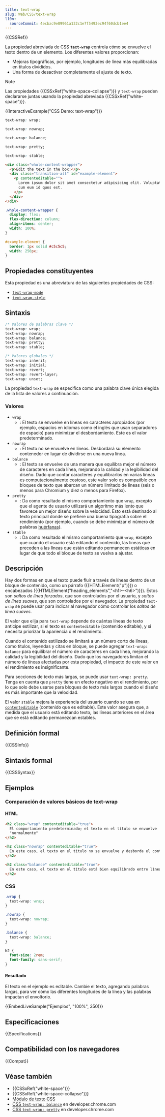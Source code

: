 ```yaml
---
title: text-wrap
slug: Web/CSS/text-wrap
l10n:
  sourceCommit: 4ecbac9e89961a132c1e7f5493ec94f60dcb1ee4
---
```


{{CSSRef}}

La propiedad abreviada de CSS **`text-wrap`** controla cómo se envuelve el texto dentro de un elemento. Los diferentes valores proporcionan:

- Mejoras tipográficas, por ejemplo, longitudes de línea más equilibradas en títulos divididos.
- Una forma de desactivar completamente el ajuste de texto.

> [!NOTE]
> Las propiedades {{CSSxRef("white-space-collapse")}} y `text-wrap` pueden declararse juntas usando la propiedad abreviada {{CSSxRef("white-space")}}.

{{InteractiveExample("CSS Demo: text-wrap")}}

```css interactive-example-choice
text-wrap: wrap;
```

```css interactive-example-choice
text-wrap: nowrap;
```

```css interactive-example-choice
text-wrap: balance;
```

```css interactive-example-choice
text-wrap: pretty;
```

```css interactive-example-choice
text-wrap: stable;
```

```html interactive-example
<div class="whole-content-wrapper">
  <p>Edit the text in the box:</p>
  <div class="transition-all" id="example-element">
    <p contenteditable="">
      Lorem ipsum dolor sit amet consectetur adipisicing elit. Voluptatem aut
      cum eum id quos est.
    </p>
  </div>
</div>
```

```css interactive-example
.whole-content-wrapper {
  display: flex;
  flex-direction: column;
  align-items: center;
  width: 100%;
}

#example-element {
  border: 1px solid #c5c5c5;
  width: 250px;
}
```

## Propiedades constituyentes

Esta propiedad es una abreviatura de las siguientes propiedades de CSS:

- [`text-wrap-mode`](/es/docs/Web/CSS/text-wrap-mode)
- [`text-wrap-style`](/es/docs/Web/CSS/text-wrap-style)

## Sintaxis

```css
/* Valores de palabras clave */
text-wrap: wrap;
text-wrap: nowrap;
text-wrap: balance;
text-wrap: pretty;
text-wrap: stable;

/* Valores globales */
text-wrap: inherit;
text-wrap: initial;
text-wrap: revert;
text-wrap: revert-layer;
text-wrap: unset;
```

La propiedad `text-wrap` se especifica como una palabra clave única elegida de la lista de valores a continuación.

### Valores

- `wrap`
  - : El texto se envuelve en líneas en caracteres apropiados (por ejemplo, espacios en idiomas como el inglés que usan separadores de espacio) para minimizar el desbordamiento. Este es el valor predeterminado.
- `nowrap`
  - : El texto no se envuelve en líneas. Desbordará su elemento contenedor en lugar de dividirse en una nueva línea.
- `balance`
  - : El texto se envuelve de una manera que equilibra mejor el número de caracteres en cada línea, mejorando la calidad y la legibilidad del diseño. Dado que contar caracteres y equilibrarlos en varias líneas es computacionalmente costoso, este valor solo es compatible con bloques de texto que abarcan un número limitado de líneas (seis o menos para Chromium y diez o menos para Firefox).
- `pretty`
  - : Da como resultado el mismo comportamiento que `wrap`, excepto que el agente de usuario utilizará un algoritmo más lento que favorece un mejor diseño sobre la velocidad. Esto está destinado al texto principal donde se prefiere una buena tipografía sobre el rendimiento (por ejemplo, cuando se debe minimizar el número de palabras [huérfanas](/es/docs/Web/CSS/orphans)).
- `stable`
  - : Da como resultado el mismo comportamiento que `wrap`, excepto que cuando el usuario está editando el contenido, las líneas que preceden a las líneas que están editando permanecen estáticas en lugar de que todo el bloque de texto se vuelva a ajustar.

## Descripción

Hay dos formas en que el texto puede fluir a través de líneas dentro de un bloque de contenido, como un párrafo ({{HTMLElement("p")}}) o encabezados ({{HTMLElement("heading_elements","&lt;h1&gt;–&lt;h6&gt;")}}). Estos son _saltos de línea forzados_, que son controlados por el usuario, y _saltos de línea suaves_, que son controlados por el navegador. La propiedad `text-wrap` se puede usar para indicar al navegador cómo controlar los _saltos de línea suaves_.

El valor que elija para `text-wrap` depende de cuántas líneas de texto anticipe estilizar, si el texto es `contenteditable` (contenido editable), y si necesita priorizar la apariencia o el rendimiento.

Cuando el contenido estilizado se limitará a un número corto de líneas, como títulos, leyendas y citas en bloque, se puede agregar `text-wrap: balance` para equilibrar el número de caracteres en cada línea, mejorando la calidad y la legibilidad del diseño. Dado que los navegadores limitan el número de líneas afectadas por esta propiedad, el impacto de este valor en el rendimiento es insignificante.

Para secciones de texto más largas, se puede usar `text-wrap: pretty`. Tenga en cuenta que `pretty` tiene un efecto negativo en el rendimiento, por lo que solo debe usarse para bloques de texto más largos cuando el diseño es más importante que la velocidad.

El valor `stable` mejora la experiencia del usuario cuando se usa en [`contenteditable`](/es/docs/Web/HTML/Global_attributes/contenteditable) (contenido que es editable). Este valor asegura que, a medida que el usuario está editando texto, las líneas anteriores en el área que se está editando permanezcan estables.

## Definición formal

{{CSSInfo}}

## Sintaxis formal

{{CSSSyntax}}

## Ejemplos

### Comparación de valores básicos de text-wrap

#### HTML

```html
<h2 class="wrap" contenteditable="true">
  El comportamiento predeterminado; el texto en el título se envuelve
  "normalmente"
</h2>

<h2 class="nowrap" contenteditable="true">
  En este caso, el texto en el título no se envuelve y desborda el contenedor
</h2>

<h2 class="balance" contenteditable="true">
  En este caso, el texto en el título está bien equilibrado entre líneas
</h2>
```

### CSS

```css
.wrap {
  text-wrap: wrap;
}

.nowrap {
  text-wrap: nowrap;
}

.balance {
  text-wrap: balance;
}

h2 {
  font-size: 2rem;
  font-family: sans-serif;
}
```

#### Resultado

El texto en el ejemplo es editable. Cambie el texto, agregando palabras largas, para ver cómo las diferentes longitudes de la línea y las palabras impactan el envoltorio.

{{EmbedLiveSample("Ejemplos", "100%", 350)}}

## Especificaciones

{{Specifications}}

## Compatibilidad con los navegadores

{{Compat}}

## Véase también

- {{CSSxRef("white-space")}}
- {{CSSxRef("white-space-collapse")}}
- [Módulo de texto CSS](/es/docs/Web/CSS/CSS_text)
- [CSS `text-wrap: balance`](https://developer.chrome.com/docs/css-ui/css-text-wrap-balance) en developer.chrome.com
- [CSS `text-wrap: pretty`](https://developer.chrome.com/blog/css-text-wrap-pretty/) en developer.chrome.com
